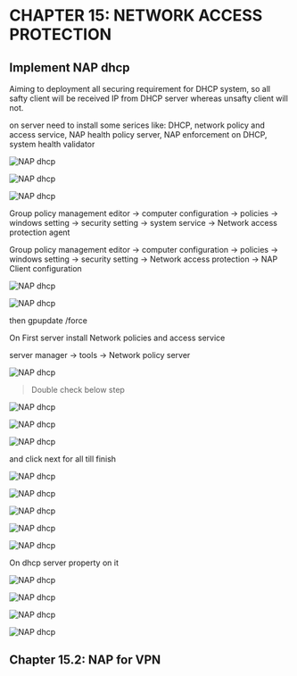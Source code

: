 # CHAPTER 15: NETWORK ACCESS PROTECTION

## Implement NAP dhcp

Aiming to deployment all securing requirement for DHCP system, so all safty client will be received IP from DHCP server whereas unsafty client will not.

on server need to install some serices like: DHCP, network policy and access service, NAP health policy server, NAP enforcement on DHCP, system health validator

![NAP dhcp](https://github.com/hassj/MCSA/blob/main/image/15-NAP-dhcp-1.JPG)

![NAP dhcp](https://github.com/hassj/MCSA/blob/main/image/15-NAP-dhcp-2.JPG)

![NAP dhcp](https://github.com/hassj/MCSA/blob/main/image/15-NAP-dhcp-3.JPG)

Group policy management editor -> computer configuration -> policies -> windows setting -> security setting -> system service -> Network access protection agent 

Group policy management editor -> computer configuration -> policies -> windows setting -> security setting -> Network access protection -> NAP Client configuration

![NAP dhcp](https://github.com/hassj/MCSA/blob/main/image/15-NAP-dhcp-4.JPG)

![NAP dhcp](https://github.com/hassj/MCSA/blob/main/image/15-NAP-dhcp-5.JPG)

then gpupdate /force

On First server install Network policies and access service 

server manager -> tools -> Network policy server 

![NAP dhcp](https://github.com/hassj/MCSA/blob/main/image/15-NAP-dhcp-6.JPG)

> Double check below step

![NAP dhcp](https://github.com/hassj/MCSA/blob/main/image/15-NAP-dhcp-7.JPG)

![NAP dhcp](https://github.com/hassj/MCSA/blob/main/image/15-NAP-dhcp-8.JPG)

![NAP dhcp](https://github.com/hassj/MCSA/blob/main/image/15-NAP-dhcp-9.JPG)

and click next for all till finish

![NAP dhcp](https://github.com/hassj/MCSA/blob/main/image/15-NAP-dhcp-10.JPG)

![NAP dhcp](https://github.com/hassj/MCSA/blob/main/image/15-NAP-dhcp-11.JPG)

![NAP dhcp](https://github.com/hassj/MCSA/blob/main/image/15-NAP-dhcp-12.JPG)

![NAP dhcp](https://github.com/hassj/MCSA/blob/main/image/15-NAP-dhcp-13.JPG)

![NAP dhcp](https://github.com/hassj/MCSA/blob/main/image/15-NAP-dhcp-14.JPG)

On dhcp server property on it

![NAP dhcp](https://github.com/hassj/MCSA/blob/main/image/15-NAP-dhcp-15.JPG)

![NAP dhcp](https://github.com/hassj/MCSA/blob/main/image/15-NAP-dhcp-16.JPG)

![NAP dhcp](https://github.com/hassj/MCSA/blob/main/image/15-NAP-dhcp-17.JPG)

![NAP dhcp](https://github.com/hassj/MCSA/blob/main/image/15-NAP-dhcp-18.JPG)

## Chapter 15.2: NAP for VPN

